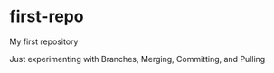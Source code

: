 # first-repo
My first repository

Just experimenting with Branches, Merging, Committing, and Pulling
